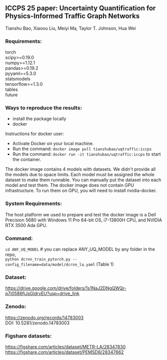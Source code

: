## **ICCPS 25 paper: Uncertainty Quantification for Physics-Informed Traffic Graph Networks**
Tianshu Bao, Xiaoou Liu, Meiyi Ma, Taylor T. Johnson, Hua Wei


### Requirements:
torch \
scipy>=0.19.0 \
numpy>=1.12.1 \
pandas>=0.19.2 \
pyyaml==5.3.0 \
statsmodels \
tensorflow>=1.3.0 \
tables \
future 


### Ways to reproduce the results: 
- install the package locally
- docker
  
Instructions for docker user:
- Activate Docker on your local machine. 
- Run the command: ``` docker image pull tianshubao/uqtraffic:iccps ``` 
- Run the command: ``` docker run -it tianshubao/uqtraffic:iccps ``` to start the container.  

The docker image contains 4 models with datasets. We didn't provide all the models due to space limits. Each model must be assigned the whole dataset to make them runnable. You can manually put the dataset into each model and test them. The docker image does not contain GPU infrastructure. To run them on GPU, you will need to install nvidia-docker. 

### System Requirements: 
The host platform we used to prepare and test the docker image is a Dell Precision 5680 with Windows 11 Pro 64-bit OS, i7-13800H CPU, and NVIDIA RTX 3500 Ada GPU.

### Command: 
```cd ANY_UQ_MODEL```            # you can replace ANY_UQ_MODEL by any folder in the repo,  \
```python dcrnn_train_pytorch.py --config_filename=data/model/dcrnn_la.yaml```    (Table 1)

### Dataset: 
https://drive.google.com/drive/folders/1s1NaJ2DNgQWQr-p7i0586fjJsGidrvEU?usp=drive_link

### Zenodo: 
https://zenodo.org/records/14783003 \
DOI: 10.5281/zenodo.14783003

### Figshare datasets:
https://figshare.com/articles/dataset/METR-LA/28347830 \
https://figshare.com/articles/dataset/PEMSD8/28347662
